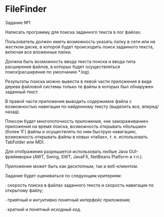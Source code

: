 # FileFinder
Задание №1

Написать программу для поиска заданного текста в лог файлах.

Пользователь должен иметь возможность указать папку в сети или на жестком диске, в которой будет происходить поиск заданного текста, включая все вложенные папки.

Должна быть возможность ввода текста поиска и ввода типа расширения файлов, в которых будет осуществляться поиск(расширение по умолчанию *.log).

Результаты поиска можно вывести в левой части приложения в виде дерева файловой системы только те файлы в которых был обнаружен заданный текст.

В правой части приложения выводить содержимое файла с возможностью навигации по найденному тексту (выделить все, вперед/назад).

Плюсом будет многопоточность приложения, «не замораживание» приложения на время поиска, возможность открывать «большие» (более 1Г) файлы и осуществлять по ним быструю навигацию, возможность открывать файлы в новых «табах», т. е. использовать TabFolder или MDI.

Для отображения разрешается использовать любые Java GUI-фреймворки (AWT, Swing, SWT, JavaFX, NetBeans Platform и т.п.).

Приложение может быть как десктопным, так и веб-клиентом.

Задание будет оцениваться по следующим критериям:

∙ скорость поиска в файлах заданного текста и скорость навигации по открытому файлу;

∙ приятный и интуитивно понятный интерфейс приложения;

∙ краткий и понятный исходный код.
